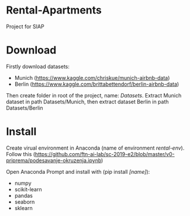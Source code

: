 # Rental-Apartments
Project for SIAP

# Download
Firstly download datasets:
* Munich (https://www.kaggle.com/chriskue/munich-airbnb-data)
* Berlin (https://www.kaggle.com/brittabettendorf/berlin-airbnb-data)

Then create folder in root of the project, name: *Datasets*. 
Extract Munich dataset in path Datasets/Munich, then extract dataset Berlin in path Datasets/Berlin

# Install
Create virual environment in Anaconda (name of environment *rental-env*). Follow this (https://github.com/ftn-ai-lab/sc-2019-e2/blob/master/v0-priprema/podesavanje-okruzenja.ipynb)

Open Anaconda Prompt and install with (pip install _[name]_): 
* numpy
* scikit-learn
* pandas
* seaborn
* sklearn
